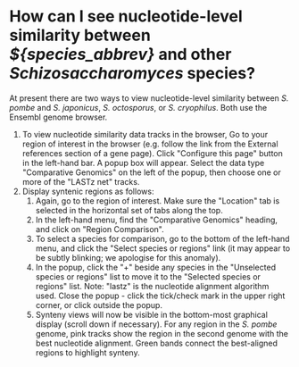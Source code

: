 # How can I see nucleotide-level similarity between *${species_abbrev}* and other *Schizosaccharomyces* species?
<!-- pombase_categories: Orthology,Finding data,Tools and resources -->

At present there are two ways to view nucleotide-level similarity between *S.
pombe* and *S. japonicus*, *S. octosporus*, or *S. cryophilus*. Both use
the Ensembl genome browser.

1.  To view nucleotide similarity data tracks in the browser, Go to
    your region of interest in the browser (e.g. follow the link from
    the External references section of a gene page). Click "Configure
    this page" button in the left-hand bar. A popup box will
    appear. Select the data type "Comparative Genomics" on the left of
    the popup, then choose one or more of the "LASTz net" tracks.
2.  Display syntenic regions as follows:
    1.  Again, go to the region of interest. Make sure the "Location"
        tab is selected in the horizontal set of tabs along the top.
    2.  In the left-hand menu, find the "Comparative Genomics" heading,
        and click on "Region Comparison".
    3.  To select a species for comparison, go to the bottom of the
        left-hand menu, and click the "Select species or regions" link
        (it may appear to be subtly blinking; we apologise for this
        anomaly).
    4.  In the popup, click the "+" beside any species in the
        "Unselected species or regions" list to move it to the "Selected
        species or regions" list. Note: "lastz" is the nucleotide
        alignment algorithm used. Close the popup - click the tick/check
        mark in the upper right corner, or click outside the popup.
    5.  Synteny views will now be visible in the bottom-most graphical
        display (scroll down if necessary). For any region in the *S.
        pombe* genome, pink tracks show the region in the second genome
        with the best nucleotide alignment. Green bands connect the
        best-aligned regions to highlight synteny.


